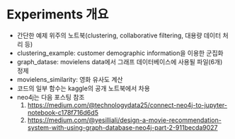 # Experiments 개요
- 간단한 예제 위주의 노트북(clustering, collaborative filtering, 대용량 데이터 처리 등)
- clustering_example: customer demographic information을 이용한 군집화
- graph_datase: movielens data에서 그래프 데이터베이스에 사용될 파일(6개) 정제
- movielens_similarity: 영화 유사도 계산
- 코드의 일부 함수는 kaggle의 공개 노트북에서 차용
- neo4j는 다음 포스팅 참조
  1. https://medium.com/@technologydata25/connect-neo4j-to-jupyter-notebook-c178f716d6d5
  2. https://medium.com/@yesilliali/design-a-movie-recommendation-system-with-using-graph-database-neo4j-part-2-911becda9027

